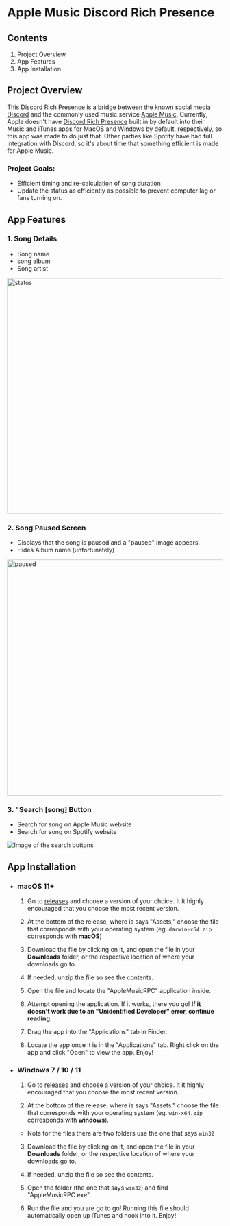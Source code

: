 # **Apple Music Discord Rich Presence**

## **Contents**
1. Project Overview
2. App Features
3. App Installation

## **Project Overview**

This Discord Rich Presence is a bridge between the known social media [Discord](https://discord.com) and the commonly used music service [Apple Music](https://www.apple.com/apple-music/). Currently, Apple doesn't have [Discord Rich Presence](https://discord.com/rich-presence) built in by default into their Music and iTunes apps for MacOS and Windows by default, respectively, so this app was made to do just that. Other parties like Spotify have had full integration with Discord, so it's about time that something efficient is made for Apple Music.

### **Project Goals:**
* Efficient timing and re-calculation of song duration
* Update the status as efficiently as possible to prevent computer lag or fans turning on.

## **App Features**

### **1. Song Details**
  * Song name
  * song album
  * Song artist 

<img width="550" alt="status" src="https://github.com/user-attachments/assets/e9dc286c-df78-4d24-b0f9-9023450f0f40" />


### **2. Song Paused Screen**
  * Displays that the song is paused and a "paused" image appears.
  * Hides Album name (unfortunately)

  <img width="551" alt="paused" src="https://github.com/user-attachments/assets/3af3085e-fada-4a3f-9487-80813e0885a6" />


### **3. "Search [song] Button** 

  * Search for song on Apple Music website
  * Search for song on Spotify website

  ![Image of the search buttons](./images/buttons.jpg)


## **App Installation**

* ###  macOS 11+

  1. Go to [releases](https://github.com/rohilpatel1/Apple-Music-Rich-Presence/releases) and choose a version of your choice. It it highly encouraged that you choose the most recent version. 

  2. At the bottom of the release, where is says "Assets," choose the file that corresponds with your operating system (eg.  `darwin-x64.zip` corresponds with **macOS**)

  3. Download the file by clicking on it, and open the file in your **Downloads** folder, or the respective location of where your downloads go to.

  4. If needed, unzip the file so see the contents.

  5. Open the file and locate the "AppleMusicRPC" application inside. 

  6. Attempt opening the application. If it works, there you go! **If it doesn't work due to an "Unidentified Developer" error, continue reading.** 

  7. Drag the app into the "Applications" tab in Finder. 
  8. Locate the app once it is in the "Applications" tab. Right click on the app and click "Open" to view the app. Enjoy!

* ### Windows 7 / 10 / 11
  1. Go to [releases](https://github.com/rohilpatel1/Apple-Music-Rich-Presence/releases) and choose a version of your choice. It it highly encouraged that you choose the most recent version. 

  2. At the bottom of the release, where is says "Assets," choose the file that corresponds with your operating system (eg.  `win-x64.zip` corresponds with **windows**).
    - Note for the files there are two folders use the one that says `win32`

  3. Download the file by clicking on it, and open the file in your **Downloads** folder, or the respective location of where your downloads go to.

  4. If needed, unzip the file so see the contents.

  5. Open the folder (the one that says `win32`) and find "AppleMusicRPC.exe"

  6. Run the file and you are go to go! Running this file should automatically open up iTunes and hook into it. Enjoy!
